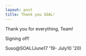 ```yaml
---
layout: post
title: Thank you SOAL!
---
```


<p>Thank you for everything, Team!</p><p>Signing off!</p><p>Suso@SOAL(June17 '19- July10 '20)</p>
